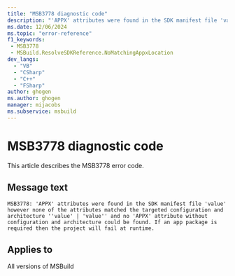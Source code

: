 ```yaml
---
title: "MSB3778 diagnostic code"
description: "'APPX' attributes were found in the SDK manifest file 'value' however none of the attributes matched the targeted configuration and architecture ''value' | 'value'' and no 'APPX' attribute without configuration and architecture could be found. If an app package is required then the project will fail at runtime."
ms.date: 12/06/2024
ms.topic: "error-reference"
f1_keywords:
 - MSB3778
 - MSBuild.ResolveSDKReference.NoMatchingAppxLocation
dev_langs:
  - "VB"
  - "CSharp"
  - "C++"
  - "FSharp"
author: ghogen
ms.author: ghogen
manager: mijacobs
ms.subservice: msbuild
---
```


# MSB3778 diagnostic code

<!-- :::ErrorDefinitionDescription::: -->
<!-- :::editable-content name="introDescription"::: -->
This article describes the MSB3778 error code.
<!-- :::editable-content-end::: -->

## Message text

`MSB3778: 'APPX' attributes were found in the SDK manifest file 'value' however none of the attributes matched the targeted configuration and architecture ''value' | 'value'' and no 'APPX' attribute without configuration and architecture could be found. If an app package is required then the project will fail at runtime.`

<!-- :::editable-content name="postOutputDescription"::: -->
<!--
{StrBegin="MSB3778: "}
-->
<!-- :::editable-content-end::: -->
<!-- :::ErrorDefinitionDescription-end::: -->

## Applies to

All versions of MSBuild
